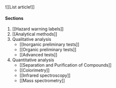 ![[List article!]]

#### Sections
1. [[Hazard warning labels]]
2. [[Analytical methods]]
3. Qualitative analysis
	- [[Inorganic preliminary tests]]
	- [[Organic preliminary tests]]
	- [[Advanced tests]]
4. Quantitative analysis
	- [[Separation and Purification of Compounds]]
	- [[Colorimetry]]
	- [[Infrared spectroscopy]]
	- [[Mass spectrometry]]
